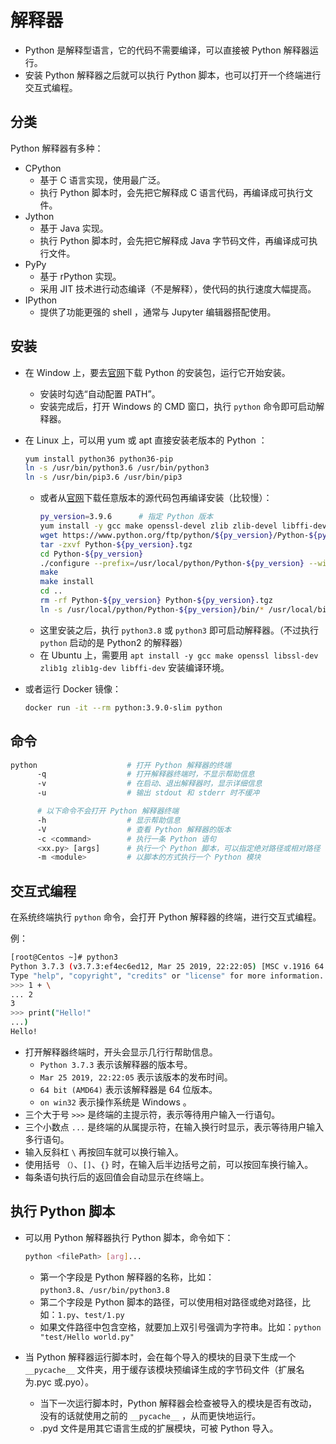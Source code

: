 # 解释器

- Python 是解释型语言，它的代码不需要编译，可以直接被 Python 解释器运行。
- 安装 Python 解释器之后就可以执行 Python 脚本，也可以打开一个终端进行交互式编程。

## 分类

Python 解释器有多种：
- CPython
  - 基于 C 语言实现，使用最广泛。
  - 执行 Python 脚本时，会先把它解释成 C 语言代码，再编译成可执行文件。
- Jython
  - 基于 Java 实现。
  - 执行 Python 脚本时，会先把它解释成 Java 字节码文件，再编译成可执行文件。
- PyPy
  - 基于 rPython 实现。
  - 采用 JIT 技术进行动态编译（不是解释），使代码的执行速度大幅提高。
- IPython
  - 提供了功能更强的 shell ，通常与 Jupyter 编辑器搭配使用。

## 安装

- 在 Window 上，要去[官网](https://www.python.org/downloads/windows/)下载 Python 的安装包，运行它开始安装。
  - 安装时勾选“自动配置 PATH”。
  - 安装完成后，打开 Windows 的 CMD 窗口，执行 `python` 命令即可启动解释器。

- 在 Linux 上，可以用 yum 或 apt 直接安装老版本的 Python ：
    ```sh
    yum install python36 python36-pip
    ln -s /usr/bin/python3.6 /usr/bin/python3
    ln -s /usr/bin/pip3.6 /usr/bin/pip3
    ```
  - 或者从[官网](https://www.python.org/downloads/source/)下载任意版本的源代码包再编译安装（比较慢）：
    ```sh
    py_version=3.9.6      # 指定 Python 版本
    yum install -y gcc make openssl-devel zlib zlib-devel libffi-devel    # 安装编译环境
    wget https://www.python.org/ftp/python/${py_version}/Python-${py_version}.tgz
    tar -zxvf Python-${py_version}.tgz
    cd Python-${py_version}
    ./configure --prefix=/usr/local/python/Python-${py_version} --with-ensurepip=install
    make
    make install
    cd ..
    rm -rf Python-${py_version} Python-${py_version}.tgz
    ln -s /usr/local/python/Python-${py_version}/bin/* /usr/local/bin/
    ```
  - 这里安装之后，执行 `python3.8` 或 `python3` 即可启动解释器。（不过执行 `python` 启动的是 Python2 的解释器）
  - 在 Ubuntu 上，需要用 `apt install -y gcc make openssl libssl-dev zlib1g zlib1g-dev libffi-dev` 安装编译环境。

- 或者运行 Docker 镜像：
  ```sh
  docker run -it --rm python:3.9.0-slim python
  ```

## 命令

```sh
python                    # 打开 Python 解释器的终端
      -q                  # 打开解释器终端时，不显示帮助信息
      -v                  # 在启动、退出解释器时，显示详细信息
      -u                  # 输出 stdout 和 stderr 时不缓冲

      # 以下命令不会打开 Python 解释器终端
      -h                  # 显示帮助信息
      -V                  # 查看 Python 解释器的版本
      -c <command>        # 执行一条 Python 语句
      <xx.py> [args]      # 执行一个 Python 脚本，可以指定绝对路径或相对路径
      -m <module>         # 以脚本的方式执行一个 Python 模块
```

## 交互式编程

在系统终端执行 `python` 命令，会打开 Python 解释器的终端，进行交互式编程。

例：
```sh
[root@Centos ~]# python3
Python 3.7.3 (v3.7.3:ef4ec6ed12, Mar 25 2019, 22:22:05) [MSC v.1916 64 bit (AMD64)] on win32
Type "help", "copyright", "credits" or "license" for more information.
>>> 1 + \
... 2
3
>>> print("Hello!"
...)
Hello!
```
- 打开解释器终端时，开头会显示几行行帮助信息。
  - `Python 3.7.3` 表示该解释器的版本号。
  - `Mar 25 2019, 22:22:05` 表示该版本的发布时间。
  - `64 bit (AMD64)` 表示该解释器是 64 位版本。
  - `on win32` 表示操作系统是 Windows 。
- 三个大于号 `>>>` 是终端的主提示符，表示等待用户输入一行语句。
- 三个小数点 `...` 是终端的从属提示符，在输入换行时显示，表示等待用户输入多行语句。
- 输入反斜杠 `\` 再按回车就可以换行输入。
- 使用括号 `（）`、`[]`、`{}` 时，在输入后半边括号之前，可以按回车换行输入。
- 每条语句执行后的返回值会自动显示在终端上。

## 执行 Python 脚本

- 可以用 Python 解释器执行 Python 脚本，命令如下：
  ```sh
  python <filePath> [arg]...
  ```
  - 第一个字段是 Python 解释器的名称，比如：`python3.8`、`/usr/bin/python3.8`
  - 第二个字段是 Python 脚本的路径，可以使用相对路径或绝对路径，比如：`1.py`、`test/1.py`
  - 如果文件路径中包含空格，就要加上双引号强调为字符串。比如：`python "test/Hello world.py"`

- 当 Python 解释器运行脚本时，会在每个导入的模块的目录下生成一个 `__pycache__` 文件夹，用于缓存该模块预编译生成的字节码文件（扩展名为.pyc 或.pyo）。
  - 当下一次运行脚本时，Python 解释器会检查被导入的模块是否有改动，没有的话就使用之前的 `__pycache__` ，从而更快地运行。
  - .pyd 文件是用其它语言生成的扩展模块，可被 Python 导入。
